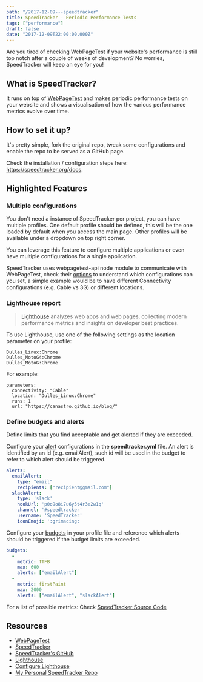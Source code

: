 ```yaml
---
path: "/2017-12-09---speedtracker"
title: SpeedTracker - Periodic Performance Tests
tags: ["performance"]
draft: false
date: "2017-12-09T22:00:00.000Z"
---
```


Are you tired of checking WebPageTest if your website's performance is still top notch after a couple of weeks of development? No worries, SpeedTracker will keep an eye for you!

## What is SpeedTracker?
It runs on top of [WebPageTest](https://www.webpagetest.org/) and makes periodic performance tests on your website and shows a visualisation of how the various performance metrics evolve over time.

## How to set it up?
It's pretty simple, fork the original repo, tweak some configurations and enable the repo to be served as a GitHub page.

Check the installation / configuration steps here: https://speedtracker.org/docs.

## Highlighted Features
### Multiple configurations
You don't need a instance of SpeedTracker per project, you can have multiple profiles.
One default profile should be defined, this will be the one loaded by default when you access the main page. Other profiles will be available under a dropdown on top right corner.

You can leverage this feature to configure multiple applications or even have multiple configurations for a single application.

SpeedTracker uses webpagetest-api node module to communicate with WebPageTest, check their [options](https://github.com/marcelduran/webpagetest-api#options) to understand which configurations can you set, a simple example would be to have different Connectivity configurations (e.g. Cable vs 3G) or different locations.

### Lighthouse report
> [Lighthouse](https://developers.google.com/web/tools/lighthouse/) analyzes web apps and web pages, collecting modern performance metrics and insights on developer best practices.

To use Lighthouse, use one of the following settings as the location parameter on your profile:

```
Dulles_Linux:Chrome
Dulles_MotoG4:Chrome
Dulles_MotoG:Chrome
```

For example:
```
parameters:
  connectivity: "Cable"
  location: "Dulles_Linux:Chrome"
  runs: 1
  url: "https://canastro.github.io/blog/"
```

### Define budgets and alerts
Define limits that you find acceptable and get alerted if they are exceeded.

Configure your [alert](https://speedtracker.org/docs#alerts) configurations in the **speedtracker.yml** file. An alert is identified by an id (e.g. emailAlert), such id will be used in the budget to refer to which alert should be triggered.
```yml
alerts:
  emailAlert:
    type: "email"
    recipients: ["recipient@gmail.com"]
  slackAlert:
    type: 'slack'
    hookUrl: 'p0o9o8i7u6y5t4r3e2w1q'
    channel: '#speedtracker'
    username: 'SpeedTracker'
    iconEmoji: ':grimacing:
```

Configure your [budgets](https://speedtracker.org/docs#budgets) in your profile file and reference which alerts should be triggered if the budget limits are exceeded.

```yml
budgets:
  -
    metric: TTFB
    max: 600
    alerts: ["emailAlert"]
  -
    metric: firstPaint
    max: 2000
    alerts: ["emailAlert", "slackAlert"]
```

For a list of possible metrics: Check [SpeedTracker Source Code](https://github.com/speedtracker/speedtracker-api/blob/master/lib/SpeedTracker.js#L18-L37)

## Resources
* [WebPageTest](https://www.webpagetest.org/)
* [SpeedTracker](https://speedtracker.org)
* [SpeedTracker's GitHub](https://github.com/speedtracker/speedtracker)
* [Lighthouse](https://developers.google.com/web/tools/lighthouse/)
* [Configure Lighthouse](https://speedtracker.org/blog/using-lighthouse/)
* [My Personal SpeedTracker Repo](https://github.com/canastro/speedtracker)
